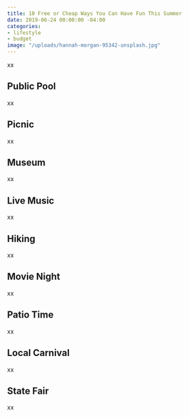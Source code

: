 ```yaml
---
title: 10 Free or Cheap Ways You Can Have Fun This Summer
date: 2019-06-24 00:00:00 -04:00
categories:
- lifestyle
- budget
image: "/uploads/hannah-morgan-95342-unsplash.jpg"
---
```


xx

## Public Pool

xx

## Picnic

xx

## Museum

xx

## Live Music

xx

## Hiking

xx

## Movie Night

xx

## Patio Time

xx

## Local Carnival

xx

## State Fair

xx
